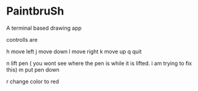 # PaintbruSh
A terminal based drawing app

controlls are

h move left
j move down
l move right
k move up
q quit

n lift pen ( you wont see where the pen is while it is lifted. i am trying to fix this)
m put pen down

r change color to red 

